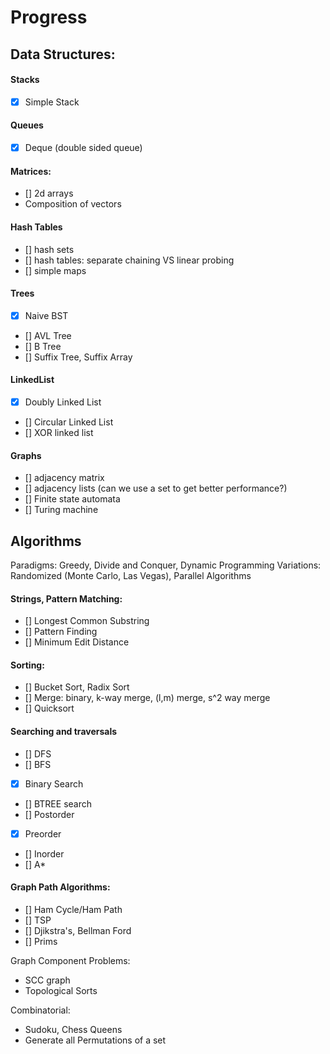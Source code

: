 # Progress

## Data Structures: 
#### Stacks
- [x] Simple Stack

#### Queues
- [x] Deque (double sided queue)

#### Matrices:
- [] 2d arrays
- Composition of vectors

#### Hash Tables
- [] hash sets
- [] hash tables: separate chaining VS linear probing
- [] simple maps 

#### Trees
- [x] Naive BST
- [] AVL Tree
- [] B Tree
- [] Suffix Tree, Suffix Array

#### LinkedList
- [x] Doubly Linked List
- [] Circular Linked List
- [] XOR linked list

#### Graphs
- [] adjacency matrix
- [] adjacency lists (can we use a set to get better performance?)
- [] Finite state automata
- [] Turing machine

## Algorithms
Paradigms: Greedy, Divide and Conquer, Dynamic Programming
Variations: Randomized (Monte Carlo, Las Vegas), Parallel Algorithms 

#### Strings, Pattern Matching:
- [] Longest Common Substring
- [] Pattern Finding 
- [] Minimum Edit Distance

#### Sorting: 
- [] Bucket Sort, Radix Sort
- [] Merge: binary, k-way merge, (l,m) merge, s^2 way merge
- [] Quicksort

#### Searching and traversals
- [] DFS
- [] BFS
- [x] Binary Search
- [] BTREE search
- [] Postorder
- [x] Preorder
- [] Inorder
- [] A*

#### Graph Path Algorithms:
- [] Ham Cycle/Ham Path
- [] TSP
- [] Djikstra's, Bellman Ford
- [] Prims

Graph Component Problems:
- SCC graph
- Topological Sorts

Combinatorial:
- Sudoku, Chess Queens
- Generate all Permutations of a set